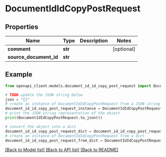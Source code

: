 # DocumentIdIdCopyPostRequest


## Properties

Name | Type | Description | Notes
------------ | ------------- | ------------- | -------------
**comment** | **str** |  | [optional] 
**source_document_id** | **str** |  | 

## Example

```python
from openapi_client.models.document_id_id_copy_post_request import DocumentIdIdCopyPostRequest

# TODO update the JSON string below
json = "{}"
# create an instance of DocumentIdIdCopyPostRequest from a JSON string
document_id_id_copy_post_request_instance = DocumentIdIdCopyPostRequest.from_json(json)
# print the JSON string representation of the object
print(DocumentIdIdCopyPostRequest.to_json())

# convert the object into a dict
document_id_id_copy_post_request_dict = document_id_id_copy_post_request_instance.to_dict()
# create an instance of DocumentIdIdCopyPostRequest from a dict
document_id_id_copy_post_request_from_dict = DocumentIdIdCopyPostRequest.from_dict(document_id_id_copy_post_request_dict)
```
[[Back to Model list]](../README.md#documentation-for-models) [[Back to API list]](../README.md#documentation-for-api-endpoints) [[Back to README]](../README.md)


